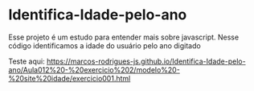 # Identifica-Idade-pelo-ano
Esse projeto é um estudo para entender mais sobre javascript. Nesse código identificamos a idade do usuário pelo ano digitado

Teste aqui: https://marcos-rodrigues-js.github.io/Identifica-Idade-pelo-ano/Aula012%20-%20exercicio%202/modelo%20-%20site%20idade/exercicio001.html
